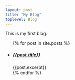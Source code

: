 ```yaml
---
layout: post
title: "My Blog"
toplevel: Blog
---
```


This is my first blog.

<ul>
  {% for post in site.posts %}
  <li>
    <h5><a href="{{post.url}}">{{post.title}}</a></h5>
    {{post.excerpt}}
  </li>
  {% endfor %}
</ul>
